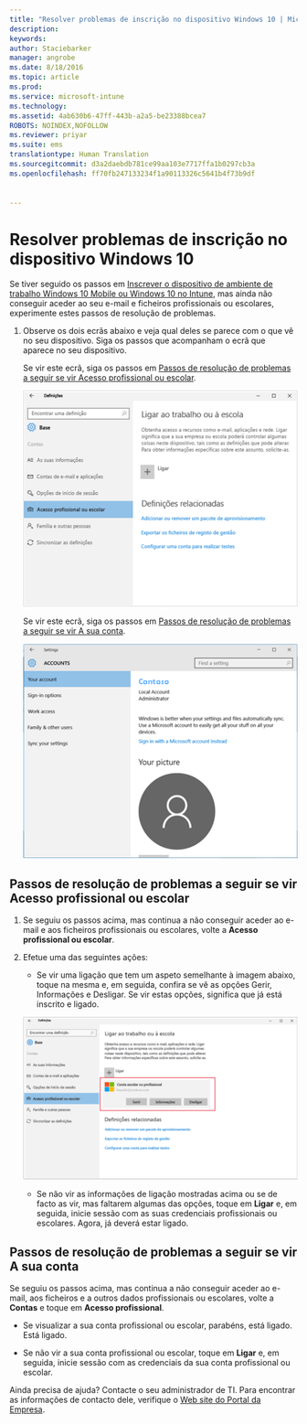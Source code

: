 ```yaml
---
title: "Resolver problemas de inscrição no dispositivo Windows 10 | Microsoft Intune"
description: 
keywords: 
author: Staciebarker
manager: angrobe
ms.date: 8/18/2016
ms.topic: article
ms.prod: 
ms.service: microsoft-intune
ms.technology: 
ms.assetid: 4ab630b6-47ff-443b-a2a5-be23388bcea7
ROBOTS: NOINDEX,NOFOLLOW
ms.reviewer: priyar
ms.suite: ems
translationtype: Human Translation
ms.sourcegitcommit: d3a2daebdb781ce99aa103e7717ffa1b0297cb3a
ms.openlocfilehash: ff70fb247133234f1a90113326c5641b4f73b9df


---
```


# Resolver problemas de inscrição no dispositivo Windows 10
Se tiver seguido os passos em [Inscrever o dispositivo de ambiente de trabalho Windows 10 Mobile ou Windows 10 no Intune](enroll-your-w10-phone-or-w10-pc-windows.md), mas ainda não conseguir aceder ao seu e-mail e ficheiros profissionais ou escolares, experimente estes passos de resolução de problemas.

1.  Observe os dois ecrãs abaixo e veja qual deles se parece com o que vê no seu dispositivo. Siga os passos que acompanham o ecrã que aparece no seu dispositivo.

    Se vir este ecrã, siga os passos em [Passos de resolução de problemas a seguir se vir Acesso profissional ou escolar](#troubleshooting-steps-to-follow-if-you-see-access-work-or-school).

    ![settings-accounts-access-work-or-school](./media/w10-enroll-rs1-connect-to-work-or-school.png)

    Se vir este ecrã, siga os passos em [Passos de resolução de problemas a seguir se vir A sua conta](#troubleshooting-steps-to-follow-if-you-see-your-account).

    ![settings-accounts-your-account](./media/W10-enroll-2-accounts-your-account.png)

## Passos de resolução de problemas a seguir se vir Acesso profissional ou escolar

1.  Se seguiu os passos acima, mas continua a não conseguir aceder ao e-mail e aos ficheiros profissionais ou escolares, volte a **Acesso profissional ou escolar**.

2. Efetue uma das seguintes ações:

    - Se vir uma ligação que tem um aspeto semelhante à imagem abaixo, toque na mesma e, em seguida, confira se vê as opções Gerir, Informações e Desligar. Se vir estas opções, significa que já está inscrito e ligado.

    ![validate-successful-enrollment](./media/w10-enroll-rs1-validate-successful-enrollment.png)

    - Se não vir as informações de ligação mostradas acima ou se de facto as vir, mas faltarem algumas das opções, toque em **Ligar** e, em seguida, inicie sessão com as suas credenciais profissionais ou escolares. Agora, já deverá estar ligado.

## Passos de resolução de problemas a seguir se vir A sua conta

Se seguiu os passos acima, mas continua a não conseguir aceder ao e-mail, aos ficheiros e a outros dados profissionais ou escolares, volte a **Contas** e toque em **Acesso profissional**.

- Se visualizar a sua conta profissional ou escolar, parabéns, está ligado. Está ligado.

- Se não vir a sua conta profissional ou escolar, toque em **Ligar** e, em seguida, inicie sessão com as credenciais da sua conta profissional ou escolar.

Ainda precisa de ajuda? Contacte o seu administrador de TI. Para encontrar as informações de contacto dele, verifique o [Web site do Portal da Empresa](http://portal.manage.microsoft.com).



<!--HONumber=Aug16_HO4-->


